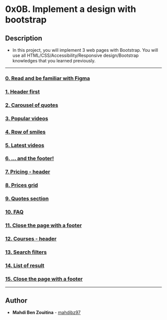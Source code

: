 # 0x0B. Implement a design with bootstrap

## Description
* In this project, you will implement 3 web pages with Bootstrap. You will use all HTML/CSS/Accessibility/Responsive design/Bootstrap knowledges that you learned previously. 

---

### [0. Read and be familiar with Figma ](./README.md)

### [1. Header first](./0-homepage.html)

### [2. Carousel of quotes](./1-homepage.html)

### [3. Popular videos](./2-homepage.html)

### [4. Row of smiles](./3-homepage.html)

### [5. Latest videos](./4-homepage.html)

### [6. ... and the footer!](./homepage.html)

### [7. Pricing - header](./0-pricing.html)

### [8. Prices grid](./1-pricing.html)

### [9. Quotes section](./2-pricing.html)

### [10. FAQ](./3-pricing.html)

### [11. Close the page with a footer](./pricing.html)

### [12. Courses - header](./0-courses.html)

### [13. Search filters](./1-courses.html)

### [14. List of result](./2-courser.html)

### [15. Close the page with a footer](./courses.html)

---

## Author
* **Mahdi Ben Zouitina** - [mahdibz97](https://github.com/mahdibz97)